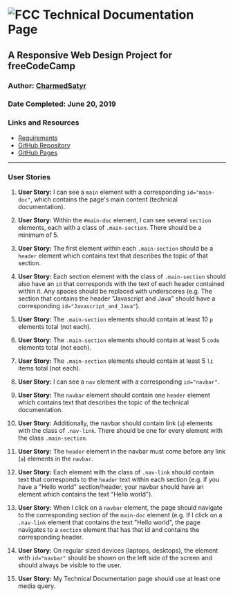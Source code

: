 # ![FCC](https://charmed.tech/fcc-32x32.png) Technical Documentation Page

## A Responsive Web Design Project for freeCodeCamp

### Author: [CharmedSatyr](https://github.com/CharmedSatyr)

### Date Completed: June 20, 2019

### Links and Resources

* [Requirements](https://learn.freecodecamp.org/responsive-web-design/responsive-web-design-projects/build-a-technical-documentation-page)
* [GitHub Repository](https://github.com/charmedsatyr-freecodecamp/technical_documentation_page)
* [GitHub Pages](https://charmedsatyr-freecodecamp.github.io/technical_documentation_page/)

---

### User Stories

1. **User Story:** I can see a `main` element with a corresponding `id="main-doc"`, which contains the page's main content (technical documentation).

1. **User Story:** Within the `#main-doc` element, I can see several `section` elements, each with a class of `.main-section`. There should be a minimum of 5.

1. **User Story:** The first element within each `.main-section` should be a `header` element which contains text that describes the topic of that section.

1. **User Story:** Each section element with the class of `.main-section` should also have an `id` that corresponds with the text of each header contained within it. Any spaces should be replaced with underscores (e.g. The section that contains the header "Javascript and Java" should have a corresponding `id="Javascript_and_Java"`).

1. **User Story:** The `.main-section` elements should contain at least 10 `p` elements total (not each).

1. **User Story:** The `.main-section` elements should contain at least 5 `code` elements total (not each).

1. **User Story:** The `.main-section` elements should contain at least 5 `li` items total (not each).

1. **User Story:** I can see a `nav` element with a corresponding `id="navbar"`.

1. **User Story:** The `navbar` element should contain one `header` element which contains text that describes the topic of the technical documentation.

1. **User Story:** Additionally, the navbar should contain link (`a`) elements with the class of `.nav-link`. There should be one for every element with the class `.main-section`.

1. **User Story:** The `header` element in the navbar must come before any link (`a`) elements in the `navbar`.

1. **User Story:** Each element with the class of `.nav-link` should contain text that corresponds to the `header` text within each section (e.g. if you have a "Hello world" section/header, your navbar should have an element which contains the text "Hello world").

1. **User Story:** When I click on a `navbar` element, the page should navigate to the corresponding section of the `main-doc` element (e.g. If I click on a `.nav-link` element that contains the text "Hello world", the page navigates to a `section` element that has that id and contains the corresponding header.

1. **User Story:** On regular sized devices (laptops, desktops), the element with `id="navbar"` should be shown on the left side of the screen and should always be visible to the user.

1. **User Story:** My Technical Documentation page should use at least one media query.
